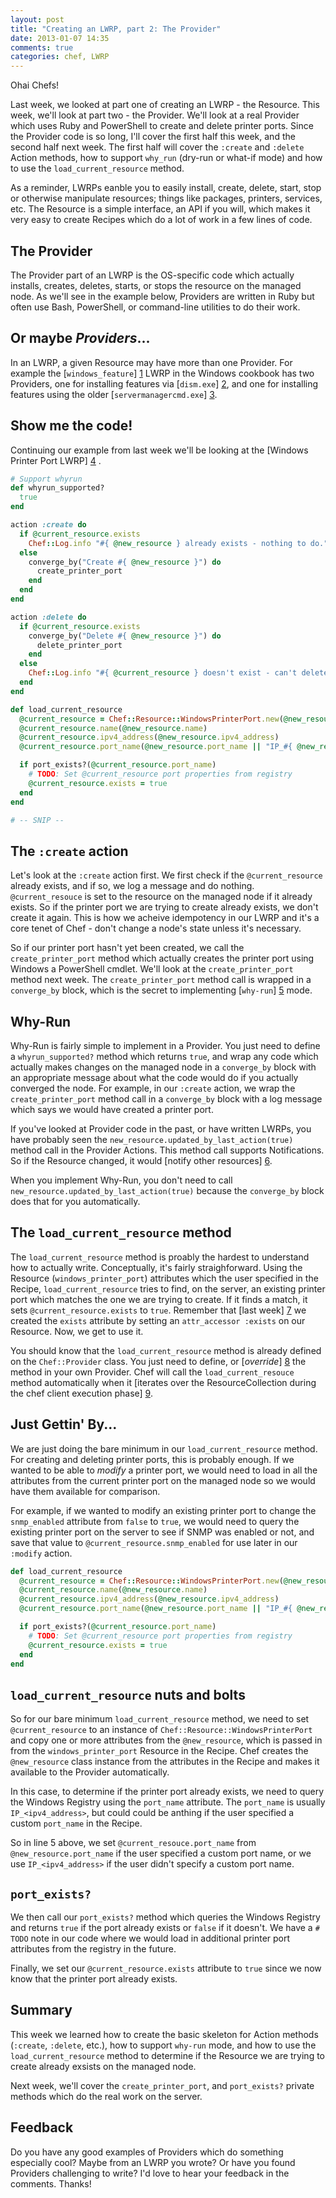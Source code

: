 ```yaml
---
layout: post
title: "Creating an LWRP, part 2: The Provider"
date: 2013-01-07 14:35
comments: true
categories: chef, LWRP
---
```

Ohai Chefs!

Last week, we looked at part one of creating an LWRP - the Resource. This week, we'll look at part two - the Provider. We'll look at a real Provider which uses Ruby and PowerShell to create and delete printer ports. Since the Provider code is so long, I'll cover the first half this week, and the second half next week. The first half will cover the `:create` and `:delete` Action methods, how to support `why_run` (dry-run or what-if mode) and how to use the `load_current_resource` method.  

<!--more-->

As a reminder, LWRPs eanble you to easily install, create, delete, start, stop or otherwise manipulate resources; things like packages, printers, services, etc. The Resource is a simple interface, an API if you will, which makes it very easy to create Recipes which do a lot of work in a few lines of code.

## The Provider

The Provider part of an LWRP is the OS-specific code which actually installs, creates, deletes, starts, or stops the resource on the managed node. As we'll see in the example below, Providers are written in Ruby but often use Bash, PowerShell, or command-line utilities to do their work.

## Or maybe _Providers_...

In an LWRP, a given Resource may have more than one Provider. For example the [`windows_feature`] [1] LWRP in the Windows cookbook has two Providers, one for installing features via [`dism.exe`] [2], and one for installing features using the older [`servermanagercmd.exe`] [3].

[1]: https://github.com/opscode-cookbooks/windows#windows_feature
[2]: http://msdn.microsoft.com/en-us/library/dd371719(v=vs.85).aspx
[3]: http://technet.microsoft.com/en-us/library/ee344834(v=ws.10).aspx

## Show me the code!

Continuing our example from last week we'll be looking at the [Windows Printer Port LWRP] [4] .

[4]: https://github.com/opscode-cookbooks/windows#windows_printer_port

```ruby Windows Printer Port Provider
# Support whyrun
def whyrun_supported?
  true
end

action :create do
  if @current_resource.exists
    Chef::Log.info "#{ @new_resource } already exists - nothing to do."
  else
    converge_by("Create #{ @new_resource }") do
      create_printer_port
    end
  end
end

action :delete do
  if @current_resource.exists
    converge_by("Delete #{ @new_resource }") do
      delete_printer_port
    end
  else
    Chef::Log.info "#{ @current_resource } doesn't exist - can't delete."
  end
end

def load_current_resource
  @current_resource = Chef::Resource::WindowsPrinterPort.new(@new_resource.name)
  @current_resource.name(@new_resource.name)
  @current_resource.ipv4_address(@new_resource.ipv4_address)
  @current_resource.port_name(@new_resource.port_name || "IP_#{ @new_resource.ipv4_address }")

  if port_exists?(@current_resource.port_name)
    # TODO: Set @current_resource port properties from registry
    @current_resource.exists = true
  end
end

# -- SNIP --
```

## The `:create` action

Let's look at the `:create` action first. We first check if the `@current_resource` already exists, and if so, we log a message and do nothing. `@current_resouce` is set to the resource on the managed node if it already exists. So if the printer port we are trying to create already exists, we don't create it again. This is how we acheive idempotency in our LWRP and it's a core tenet of Chef - don't change a node's state unless it's necessary.

So if our printer port hasn't yet been created, we call the `create_printer_port` method which actually creates the printer port using Windows a PowerShell cmdlet. We'll look at the `create_printer_port` method next week. The `create_printer_port` method call is wrapped in a `converge_by` block, which is the secret to implementing [`why-run`] [5] mode.

[5]: http://lists.opscode.com/sympa/arc/chef/2012-07/msg00025.html

## Why-Run

Why-Run is fairly simple to implement in a Provider. You just need to define a `whyrun_supported?` method which returns `true`, and wrap any code which actually makes changes on the managed node in a `converge_by` block with an appropriate message about what the code would do if you actually converged the node. For example, in our `:create` action, we wrap the `create_printer_port` method call in a `converge_by` block with a log message which says we would have created a printer port.

If you've looked at Provider code in the past, or have written LWRPs, you have probably seen the `new_resource.updated_by_last_action(true)` method call in the Provider Actions. This method call supports Notifications. So if the Resource changed, it would [notify other resources] [6].

When you implement Why-Run, you don't need to call `new_resource.updated_by_last_action(true)` because the `converge_by` block does that for you automatically.

[6]: http://wiki.opscode.com/pages/viewpage.action?pageId=7274964#LightweightResourcesandProviders(LWRP)-Keyword:action

## The `load_current_resource` method

The `load_current_resource` method is proably the hardest to understand how to actually write. Conceptually, it's fairly straighforward. Using the Resource (`windows_printer_port`) attributes which the user specified in the Recipe, `load_current_resource` tries to find, on the server, an existing printer port which matches the one we are trying to create. If it finds a match, it sets `@current_resource.exists` to `true`. Remember that [last week] [7] we created the `exists` attribute by setting an `attr_accessor :exists` on our Resource. Now, we get to use it.

You should know that the `load_current_resource` method is already defined on the `Chef::Provider` class. You just need to define, or [_override_] [8] the method in your own Provider. Chef will call the `load_current_resouce` method automatically when it [iterates over the ResourceCollection during the chef client execution phase] [9].

[7]: http://dougireton.com/blog/2012/12/31/creating-an-lwrp/
[8]: http://www.rubydoc.info/github/opscode/chef/master/Chef/Provider#load_current_resource-instance_method
[9]: http://wiki.opscode.com/pages/viewpage.action?pageId=7274964#LightweightResourcesandProviders(LWRP)-Background

## Just Gettin' By...

We are just doing the bare minimum in our `load_current_resource` method. For creating and deleting printer ports, this is probably enough. If we wanted to be able to _modify_ a printer port, we would need to load in all the attributes from the current printer port on the managed node so we would have them available for comparison.

For example, if we wanted to modify an existing printer port to change the `snmp_enabled` attribute from `false` to `true`, we would need to query the existing printer port on the server to see if SNMP was enabled or not, and save that value to `@current_resource.snmp_enabled` for use later in our `:modify` action.

``` ruby load_current_resource
def load_current_resource
  @current_resource = Chef::Resource::WindowsPrinterPort.new(@new_resource.name)
  @current_resource.name(@new_resource.name)
  @current_resource.ipv4_address(@new_resource.ipv4_address)
  @current_resource.port_name(@new_resource.port_name || "IP_#{ @new_resource.ipv4_address }")

  if port_exists?(@current_resource.port_name)
    # TODO: Set @current_resource port properties from registry
    @current_resource.exists = true
  end
end
```

## `load_current_resource` nuts and bolts

So for our bare minimum `load_current_resource` method, we need to set `@current_resource` to an instance of `Chef::Resource::WindowsPrinterPort` and copy one or more attributes from the `@new_resource`, which is passed in from the `windows_printer_port` Resource in the Recipe. Chef  creates the `@new_resource` class instance from the attributes in the Recipe and makes it available to the Provider automatically.

In this case, to determine if the printer port already exists, we need to query the Windows Registry using the `port_name` attribute. The `port_name` is usually `IP_<ipv4_address>`, but could could be anthing if the user specified a custom `port_name` in the Recipe.

So in line 5 above, we set `@current_resouce.port_name` from `@new_resource.port_name` if the user specified a custom port name, or we use `IP_<ipv4_address>` if the user didn't specify a custom port name. 

## `port_exists?`

We then call our `port_exists?` method which queries the Windows Registry and returns `true` if the port already exists or `false` if it doesn't. We have a `# TODO` note in our code where we would load in additional printer port attributes from the registry in the future. 

Finally, we set our `@current_resource.exists` attribute to `true` since we now know that the printer port already exists.

## Summary

This week we learned how to create the basic skeleton for Action methods (`:create`, `:delete`, etc.), how to support `why-run` mode, and how to use the `load_current_resource` method to determine if the Resource we are trying to create already exsists on the managed node.

Next week, we'll cover the `create_printer_port`, and `port_exists?` private methods which do the real work on the server.

## Feedback
Do you have any good examples of Providers which do something especially cool? Maybe from an LWRP you wrote? Or have you found Providers challenging to write? I'd love to hear your feedback in the comments. Thanks!
